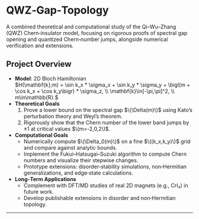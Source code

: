 # QWZ‑Gap‑Topology

A combined theoretical and computational study of the Qi–Wu–Zhang (QWZ) Chern‑insulator model, focusing on rigorous proofs of spectral gap opening and quantized Chern‑number jumps, alongside numerical verification and extensions.

## Project Overview

- **Model**: 2D Bloch Hamiltonian  
  $H(\mathbf{k};m) = \sin k_x * \sigma_x + \sin k_y * \sigma_y + \bigl(m + \cos k_x + \cos k_y\bigr) * \sigma_z, \\ \mathbf{k}\in[-\pi,\pi]^2, \\ m\in\mathbb{R}.$
- **Theoretical Goals**  
  1. Prove a lower bound on the spectral gap $\(\Delta(m)\)$ using Kato’s perturbation theory and Weyl’s theorem.  
  2. Rigorously show that the Chern number of the lower band jumps by ±1 at critical values $\(m=-2,0,2\)$.  
- **Computational Goals**  
  - Numerically compute $\(\Delta_0(m)\)$ on a fine $\((k_x,k_y)\)$ grid and compare against analytic bounds.  
  - Implement the Fukui–Hatsugai–Suzuki algorithm to compute Chern numbers and visualize their stepwise changes.  
  - Prototype extensions: disorder‐stability simulations, non‑Hermitian generalizations, and edge‐state calculations.
- **Long‑Term Applications**  
  - Complement with DFT/MD studies of real 2D magnets (e.g., CrI₃) in future work.  
  - Develop publishable extensions in disorder and non‑Hermitian topology.

---
